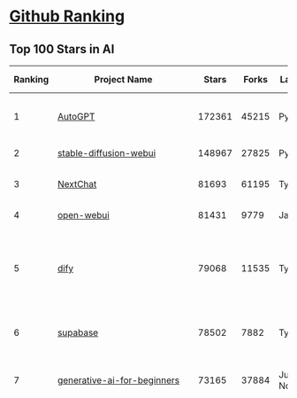 [Github Ranking](../README.md)
==========

## Top 100 Stars in AI

| Ranking | Project Name | Stars | Forks | Language | Open Issues | Description | Last Commit |
| ------- | ------------ | ----- | ----- | -------- | ----------- | ----------- | ----------- |
| 1 | [AutoGPT](https://github.com/Significant-Gravitas/AutoGPT) | 172361 | 45215 | Python | 173 | AutoGPT is the vision of accessible AI for everyone, to use and to build on. Our mission is to provide the tools, so that you can focus on what matters. | 2025-03-07T02:53:43Z |
| 2 | [stable-diffusion-webui](https://github.com/AUTOMATIC1111/stable-diffusion-webui) | 148967 | 27825 | Python | 2307 | Stable Diffusion web UI | 2025-03-04T16:11:29Z |
| 3 | [NextChat](https://github.com/ChatGPTNextWeb/NextChat) | 81693 | 61195 | TypeScript | 585 | ✨ Light and Fast AI Assistant. Support: Web \| iOS \| MacOS \| Android \|  Linux \| Windows | 2025-03-03T10:46:00Z |
| 4 | [open-webui](https://github.com/open-webui/open-webui) | 81431 | 9779 | JavaScript | 170 | User-friendly AI Interface (Supports Ollama, OpenAI API, ...) | 2025-03-06T03:44:57Z |
| 5 | [dify](https://github.com/langgenius/dify) | 79068 | 11535 | TypeScript | 526 | Dify is an open-source LLM app development platform. Dify's intuitive interface combines AI workflow, RAG pipeline, agent capabilities, model management, observability features and more, letting you quickly go from prototype to production. | 2025-03-07T03:34:14Z |
| 6 | [supabase](https://github.com/supabase/supabase) | 78502 | 7882 | TypeScript | 258 | The open source Firebase alternative. Supabase gives you a dedicated Postgres database to build your web, mobile, and AI applications. | 2025-03-07T02:39:42Z |
| 7 | [generative-ai-for-beginners](https://github.com/microsoft/generative-ai-for-beginners) | 73165 | 37884 | Jupyter Notebook | 5 | 21 Lessons, Get Started Building with Generative AI  🔗 https://microsoft.github.io/generative-ai-for-beginners/ | 2025-03-06T11:52:25Z |
| 8 | [funNLP](https://github.com/fighting41love/funNLP) | 71443 | 14720 | Python | 30 | 中英文敏感词、语言检测、中外手机/电话归属地/运营商查询、名字推断性别、手机号抽取、身份证抽取、邮箱抽取、中日文人名库、中文缩写库、拆字词典、词汇情感值、停用词、反动词表、暴恐词表、繁简体转换、英文模拟中文发音、汪峰歌词生成器、职业名称词库、同义词库、反义词库、否定词库、汽车品牌词库、汽车零件词库、连续英文切割、各种中文词向量、公司名字大全、古诗词库、IT词库、财经词库、成语词库、地名词库、历史名人词库、诗词词库、医学词库、饮食词库、法律词库、汽车词库、动物词库、中文聊天语料、中文谣言数据、百度中文问答数据集、句子相似度匹配算法集合、bert资源、文本生成&摘要相关工具、cocoNLP信息抽取工具、国内电话号码正则匹配、清华大学XLORE:中英文跨语言百科知识图谱、清华大学人工智能技术系列报告、自然语言生成、NLU太难了系列、自动对联数据及机器人、用户名黑名单列表、罪名法务名词及分类模型、微信公众号语料、cs224n深度学习自然语言处理课程、中文手写汉字识别、中文自然语言处理 语料/数据集、变量命名神器、分词语料库+代码、任务型对话英文数据集、ASR 语音数据集 + 基于深度学习的中文语音识别系统、笑声检测器、Microsoft多语言数字/单位/如日期时间识别包、中华新华字典数据库及api(包括常用歇后语、成语、词语和汉字)、文档图谱自动生成、SpaCy 中文模型、Common Voice语音识别数据集新版、神经网络关系抽取、基于bert的命名实体识别、关键词(Keyphrase)抽取包pke、基于医疗领域知识图谱的问答系统、基于依存句法与语义角色标注的事件三元组抽取、依存句法分析4万句高质量标注数据、cnocr：用来做中文OCR的Python3包、中文人物关系知识图谱项目、中文nlp竞赛项目及代码汇总、中文字符数据、speech-aligner: 从“人声语音”及其“语言文本”产生音素级别时间对齐标注的工具、AmpliGraph: 知识图谱表示学习(Python)库：知识图谱概念链接预测、Scattertext 文本可视化(python)、语言/知识表示工具：BERT & ERNIE、中文对比英文自然语言处理NLP的区别综述、Synonyms中文近义词工具包、HarvestText领域自适应文本挖掘工具（新词发现-情感分析-实体链接等）、word2word：(Python)方便易用的多语言词-词对集：62种语言/3,564个多语言对、语音识别语料生成工具：从具有音频/字幕的在线视频创建自动语音识别(ASR)语料库、构建医疗实体识别的模型（包含词典和语料标注）、单文档非监督的关键词抽取、Kashgari中使用gpt-2语言模型、开源的金融投资数据提取工具、文本自动摘要库TextTeaser: 仅支持英文、人民日报语料处理工具集、一些关于自然语言的基本模型、基于14W歌曲知识库的问答尝试--功能包括歌词接龙and已知歌词找歌曲以及歌曲歌手歌词三角关系的问答、基于Siamese bilstm模型的相似句子判定模型并提供训练数据集和测试数据集、用Transformer编解码模型实现的根据Hacker News文章标题自动生成评论、用BERT进行序列标记和文本分类的模板代码、LitBank：NLP数据集——支持自然语言处理和计算人文学科任务的100部带标记英文小说语料、百度开源的基准信息抽取系统、虚假新闻数据集、Facebook: LAMA语言模型分析，提供Transformer-XL/BERT/ELMo/GPT预训练语言模型的统一访问接口、CommonsenseQA：面向常识的英文QA挑战、中文知识图谱资料、数据及工具、各大公司内部里大牛分享的技术文档 PDF 或者 PPT、自然语言生成SQL语句（英文）、中文NLP数据增强（EDA）工具、英文NLP数据增强工具 、基于医药知识图谱的智能问答系统、京东商品知识图谱、基于mongodb存储的军事领域知识图谱问答项目、基于远监督的中文关系抽取、语音情感分析、中文ULMFiT-情感分析-文本分类-语料及模型、一个拍照做题程序、世界各国大规模人名库、一个利用有趣中文语料库 qingyun 训练出来的中文聊天机器人、中文聊天机器人seqGAN、省市区镇行政区划数据带拼音标注、教育行业新闻语料库包含自动文摘功能、开放了对话机器人-知识图谱-语义理解-自然语言处理工具及数据、中文知识图谱：基于百度百科中文页面-抽取三元组信息-构建中文知识图谱、masr: 中文语音识别-提供预训练模型-高识别率、Python音频数据增广库、中文全词覆盖BERT及两份阅读理解数据、ConvLab：开源多域端到端对话系统平台、中文自然语言处理数据集、基于最新版本rasa搭建的对话系统、基于TensorFlow和BERT的管道式实体及关系抽取、一个小型的证券知识图谱/知识库、复盘所有NLP比赛的TOP方案、OpenCLaP：多领域开源中文预训练语言模型仓库、UER：基于不同语料+编码器+目标任务的中文预训练模型仓库、中文自然语言处理向量合集、基于金融-司法领域(兼有闲聊性质)的聊天机器人、g2pC：基于上下文的汉语读音自动标记模块、Zincbase 知识图谱构建工具包、诗歌质量评价/细粒度情感诗歌语料库、快速转化「中文数字」和「阿拉伯数字」、百度知道问答语料库、基于知识图谱的问答系统、jieba_fast 加速版的jieba、正则表达式教程、中文阅读理解数据集、基于BERT等最新语言模型的抽取式摘要提取、Python利用深度学习进行文本摘要的综合指南、知识图谱深度学习相关资料整理、维基大规模平行文本语料、StanfordNLP 0.2.0：纯Python版自然语言处理包、NeuralNLP-NeuralClassifier：腾讯开源深度学习文本分类工具、端到端的封闭域对话系统、中文命名实体识别：NeuroNER vs. BertNER、新闻事件线索抽取、2019年百度的三元组抽取比赛：“科学空间队”源码、基于依存句法的开放域文本知识三元组抽取和知识库构建、中文的GPT2训练代码、ML-NLP - 机器学习(Machine Learning)NLP面试中常考到的知识点和代码实现、nlp4han:中文自然语言处理工具集(断句/分词/词性标注/组块/句法分析/语义分析/NER/N元语法/HMM/代词消解/情感分析/拼写检查、XLM：Facebook的跨语言预训练语言模型、用基于BERT的微调和特征提取方法来进行知识图谱百度百科人物词条属性抽取、中文自然语言处理相关的开放任务-数据集-当前最佳结果、CoupletAI - 基于CNN+Bi-LSTM+Attention 的自动对对联系统、抽象知识图谱、MiningZhiDaoQACorpus - 580万百度知道问答数据挖掘项目、brat rapid annotation tool: 序列标注工具、大规模中文知识图谱数据：1.4亿实体、数据增强在机器翻译及其他nlp任务中的应用及效果、allennlp阅读理解:支持多种数据和模型、PDF表格数据提取工具 、 Graphbrain：AI开源软件库和科研工具，目的是促进自动意义提取和文本理解以及知识的探索和推断、简历自动筛选系统、基于命名实体识别的简历自动摘要、中文语言理解测评基准，包括代表性的数据集&基准模型&语料库&排行榜、树洞 OCR 文字识别 、从包含表格的扫描图片中识别表格和文字、语声迁移、Python口语自然语言处理工具集(英文)、 similarity：相似度计算工具包，java编写、海量中文预训练ALBERT模型 、Transformers 2.0 、基于大规模音频数据集Audioset的音频增强 、Poplar：网页版自然语言标注工具、图片文字去除，可用于漫画翻译 、186种语言的数字叫法库、Amazon发布基于知识的人-人开放领域对话数据集 、中文文本纠错模块代码、繁简体转换 、 Python实现的多种文本可读性评价指标、类似于人名/地名/组织机构名的命名体识别数据集 、东南大学《知识图谱》研究生课程(资料)、. 英文拼写检查库 、 wwsearch是企业微信后台自研的全文检索引擎、CHAMELEON：深度学习新闻推荐系统元架构 、 8篇论文梳理BERT相关模型进展与反思、DocSearch：免费文档搜索引擎、 LIDA：轻量交互式对话标注工具 、aili - the fastest in-memory index in the East 东半球最快并发索引 、知识图谱车音工作项目、自然语言生成资源大全 、中日韩分词库mecab的Python接口库、中文文本摘要/关键词提取、汉字字符特征提取器 (featurizer)，提取汉字的特征（发音特征、字形特征）用做深度学习的特征、中文生成任务基准测评 、中文缩写数据集、中文任务基准测评 - 代表性的数据集-基准(预训练)模型-语料库-baseline-工具包-排行榜、PySS3：面向可解释AI的SS3文本分类器机器可视化工具 、中文NLP数据集列表、COPE - 格律诗编辑程序、doccano：基于网页的开源协同多语言文本标注工具 、PreNLP：自然语言预处理库、简单的简历解析器，用来从简历中提取关键信息、用于中文闲聊的GPT2模型：GPT2-chitchat、基于检索聊天机器人多轮响应选择相关资源列表(Leaderboards、Datasets、Papers)、(Colab)抽象文本摘要实现集锦(教程 、词语拼音数据、高效模糊搜索工具、NLP数据增广资源集、微软对话机器人框架 、 GitHub Typo Corpus：大规模GitHub多语言拼写错误/语法错误数据集、TextCluster：短文本聚类预处理模块 Short text cluster、面向语音识别的中文文本规范化、BLINK：最先进的实体链接库、BertPunc：基于BERT的最先进标点修复模型、Tokenizer：快速、可定制的文本词条化库、中文语言理解测评基准，包括代表性的数据集、基准(预训练)模型、语料库、排行榜、spaCy 医学文本挖掘与信息提取 、 NLP任务示例项目代码集、 python拼写检查库、chatbot-list - 行业内关于智能客服、聊天机器人的应用和架构、算法分享和介绍、语音质量评价指标(MOSNet, BSSEval, STOI, PESQ, SRMR)、 用138GB语料训练的法文RoBERTa预训练语言模型 、BERT-NER-Pytorch：三种不同模式的BERT中文NER实验、无道词典 - 有道词典的命令行版本，支持英汉互查和在线查询、2019年NLP亮点回顾、 Chinese medical dialogue data 中文医疗对话数据集 、最好的汉字数字(中文数字)-阿拉伯数字转换工具、 基于百科知识库的中文词语多词义/义项获取与特定句子词语语义消歧、awesome-nlp-sentiment-analysis - 情感分析、情绪原因识别、评价对象和评价词抽取、LineFlow：面向所有深度学习框架的NLP数据高效加载器、中文医学NLP公开资源整理 、MedQuAD：(英文)医学问答数据集、将自然语言数字串解析转换为整数和浮点数、Transfer Learning in Natural Language Processing (NLP) 、面向语音识别的中文/英文发音辞典、Tokenizers：注重性能与多功能性的最先进分词器、CLUENER 细粒度命名实体识别 Fine Grained Named Entity Recognition、 基于BERT的中文命名实体识别、中文谣言数据库、NLP数据集/基准任务大列表、nlp相关的一些论文及代码, 包括主题模型、词向量(Word Embedding)、命名实体识别(NER)、文本分类(Text Classificatin)、文本生成(Text Generation)、文本相似性(Text Similarity)计算等，涉及到各种与nlp相关的算法，基于keras和tensorflow 、Python文本挖掘/NLP实战示例、 Blackstone：面向非结构化法律文本的spaCy pipeline和NLP模型通过同义词替换实现文本“变脸” 、中文 预训练 ELECTREA 模型: 基于对抗学习 pretrain Chinese Model 、albert-chinese-ner - 用预训练语言模型ALBERT做中文NER 、基于GPT2的特定主题文本生成/文本增广、开源预训练语言模型合集、多语言句向量包、编码、标记和实现：一种可控高效的文本生成方法、 英文脏话大列表 、attnvis：GPT2、BERT等transformer语言模型注意力交互可视化、CoVoST：Facebook发布的多语种语音-文本翻译语料库，包括11种语言(法语、德语、荷兰语、俄语、西班牙语、意大利语、土耳其语、波斯语、瑞典语、蒙古语和中文)的语音、文字转录及英文译文、Jiagu自然语言处理工具 - 以BiLSTM等模型为基础，提供知识图谱关系抽取 中文分词 词性标注 命名实体识别 情感分析 新词发现 关键词 文本摘要 文本聚类等功能、用unet实现对文档表格的自动检测，表格重建、NLP事件提取文献资源列表 、 金融领域自然语言处理研究资源大列表、CLUEDatasetSearch - 中英文NLP数据集：搜索所有中文NLP数据集，附常用英文NLP数据集 、medical_NER - 中文医学知识图谱命名实体识别 、(哈佛)讲因果推理的免费书、知识图谱相关学习资料/数据集/工具资源大列表、Forte：灵活强大的自然语言处理pipeline工具集 、Python字符串相似性算法库、PyLaia：面向手写文档分析的深度学习工具包、TextFooler：针对文本分类/推理的对抗文本生成模块、Haystack：灵活、强大的可扩展问答(QA)框架、中文关键短语抽取工具 | 2024-05-10T07:38:24Z |
| 9 | [n8n](https://github.com/n8n-io/n8n) | 64956 | 15703 | TypeScript | 442 | Fair-code workflow automation platform with native AI capabilities. Combine visual building with custom code, self-host or cloud, 400+ integrations. | 2025-03-06T15:13:36Z |
| 10 | [AppFlowy](https://github.com/AppFlowy-IO/AppFlowy) | 61122 | 4082 | Dart | 900 | Bring projects, wikis, and teams together with AI. AppFlowy is the AI collaborative workspace where you achieve more without losing control of your data. The leading open source Notion alternative. | 2025-03-07T03:17:57Z |
| 11 | [lobe-chat](https://github.com/lobehub/lobe-chat) | 57211 | 12159 | TypeScript | 592 | 🤯 Lobe Chat - an open-source, modern-design AI chat framework. Supports Multi AI Providers( OpenAI / Claude 3 / Gemini / Ollama / DeepSeek / Qwen), Knowledge Base (file upload / knowledge management / RAG ), Multi-Modals (Plugins/Artifacts) and Thinking. One-click FREE deployment of your private ChatGPT/ Claude / DeepSeek application. | 2025-03-07T00:28:44Z |
| 12 | [ChatGPT](https://github.com/lencx/ChatGPT) | 53650 | 6056 | Rust | 781 | 🔮 ChatGPT Desktop Application (Mac, Windows and Linux) | 2024-08-29T17:58:11Z |
| 13 | [gpt-engineer](https://github.com/AntonOsika/gpt-engineer) | 53264 | 6960 | Python | 21 | Platform to experiment with the AI Software Engineer. Terminal based. NOTE: Very different from https://gptengineer.app | 2024-11-17T22:47:32Z |
| 14 | [langflow](https://github.com/langflow-ai/langflow) | 50540 | 5547 | Python | 335 | Langflow is a low-code app builder for RAG and multi-agent AI applications. It’s Python-based and agnostic to any model, API, or database. | 2025-03-06T23:30:19Z |
| 15 | [meilisearch](https://github.com/meilisearch/meilisearch) | 49630 | 1947 | Rust | 180 | A lightning-fast search engine API bringing AI-powered hybrid search to your sites and applications. | 2025-03-06T17:29:48Z |
| 16 | [MetaGPT](https://github.com/geekan/MetaGPT) | 49135 | 5835 | Python | 50 | 🌟 The Multi-Agent Framework: First AI Software Company, Towards Natural Language Programming | 2025-03-02T16:48:40Z |
| 17 | [Deep-Live-Cam](https://github.com/hacksider/Deep-Live-Cam) | 44468 | 6549 | Python | 12 | real time face swap and one-click video deepfake with only a single image | 2025-03-06T06:05:28Z |
| 18 | [LLaMA-Factory](https://github.com/hiyouga/LLaMA-Factory) | 43270 | 5298 | Python | 339 | Unified Efficient Fine-Tuning of 100+ LLMs & VLMs (ACL 2024) | 2025-03-06T09:14:22Z |
| 19 | [JeecgBoot](https://github.com/jeecgboot/JeecgBoot) | 41747 | 15118 | Java | 38 | 🔥「AI 低代码平台」前后端分离 SpringBoot 2.x/3.x，SpringCloud，Ant Design&Vue3，Mybatis，Shiro！强大的代码生成器让前后端代码一键生成，无需写任何代码! 引领AI低代码开发模式 AI生成->OnlineCoding->代码生成->手工MERGE，帮助Java项目解决80%重复工作，让开发更关注业务，提高开发效率、节省成本，同时又不失灵活性 | 2025-03-06T14:04:52Z |
| 20 | [LLMs-from-scratch](https://github.com/rasbt/LLMs-from-scratch) | 41516 | 5626 | Jupyter Notebook | 1 | Implement a ChatGPT-like LLM in PyTorch from scratch, step by step | 2025-03-07T02:29:05Z |
| 21 | [autogen](https://github.com/microsoft/autogen) | 40828 | 6078 | Python | 467 | A programming framework for agentic AI 🤖 PyPi: autogen-agentchat Discord: https://aka.ms/autogen-discord Office Hour: https://aka.ms/autogen-officehour | 2025-03-07T03:09:10Z |
| 22 | [ColossalAI](https://github.com/hpcaitech/ColossalAI) | 40548 | 4478 | Python | 419 | Making large AI models cheaper, faster and more accessible | 2025-03-06T08:30:00Z |
| 23 | [kong](https://github.com/Kong/kong) | 40273 | 4877 | Lua | 50 | 🦍 The Cloud-Native API Gateway and AI Gateway. | 2025-03-07T01:57:38Z |
| 24 | [ailearning](https://github.com/apachecn/ailearning) | 40258 | 11514 | Python | 2 | AiLearning：数据分析+机器学习实战+线性代数+PyTorch+NLTK+TF2 | 2024-11-12T16:21:55Z |
| 25 | [anything-llm](https://github.com/Mintplex-Labs/anything-llm) | 40249 | 3865 | JavaScript | 223 | The all-in-one Desktop & Docker AI application with built-in RAG, AI agents, No-code agent builder, and more. | 2025-03-04T22:17:28Z |
| 26 | [ClickHouse](https://github.com/ClickHouse/ClickHouse) | 39387 | 7155 | C++ | 3863 | ClickHouse® is a real-time analytics database management system | 2025-03-07T01:00:14Z |
| 27 | [airflow](https://github.com/apache/airflow) | 39056 | 14769 | Python | 1112 | Apache Airflow - A platform to programmatically author, schedule, and monitor workflows | 2025-03-07T03:12:45Z |
| 28 | [WeChatMsg](https://github.com/LC044/WeChatMsg) | 37848 | 3899 | Python | 60 | 提取微信聊天记录，将其导出成HTML、Word、Excel文档永久保存，对聊天记录进行分析生成年度聊天报告，用聊天数据训练专属于个人的AI聊天助手 | 2025-01-02T13:14:29Z |
| 29 | [quivr](https://github.com/QuivrHQ/quivr) | 37469 | 3633 | Python | 25 | Opiniated RAG for integrating GenAI in your apps 🧠   Focus on your product rather than the RAG. Easy integration in existing products with customisation!  Any LLM: GPT4, Groq, Llama. Any Vectorstore: PGVector, Faiss. Any Files. Anyway you want.  | 2025-03-05T18:28:16Z |
| 30 | [Open-Assistant](https://github.com/LAION-AI/Open-Assistant) | 37237 | 3263 | Python | 226 | OpenAssistant is a chat-based assistant that understands tasks, can interact with third-party systems, and retrieve information dynamically to do so. | 2024-08-17T01:55:35Z |
| 31 | [OpenBB](https://github.com/OpenBB-finance/OpenBB) | 36634 | 3322 | Python | 37 | Investment Research for Everyone, Everywhere. | 2025-03-07T01:54:20Z |
| 32 | [photoprism](https://github.com/photoprism/photoprism) | 36611 | 2029 | Go | 445 | AI-Powered Photos App for the Decentralized Web 🌈💎✨ | 2025-03-05T21:08:06Z |
| 33 | [GitHubDaily](https://github.com/GitHubDaily/GitHubDaily) | 36423 | 3843 | None | 314 | 坚持分享 GitHub 上高质量、有趣实用的开源技术教程、开发者工具、编程网站、技术资讯。A list cool, interesting projects of GitHub. | 2025-01-14T10:15:57Z |
| 34 | [AI-For-Beginners](https://github.com/microsoft/AI-For-Beginners) | 36342 | 6502 | Jupyter Notebook | 24 | 12 Weeks, 24 Lessons, AI for All! | 2025-02-13T17:13:09Z |
| 35 | [MockingBird](https://github.com/babysor/MockingBird) | 35889 | 5239 | Python | 475 | 🚀AI拟声: 5秒内克隆您的声音并生成任意语音内容 Clone a voice in 5 seconds to generate arbitrary speech in real-time | 2024-11-15T05:00:29Z |
| 36 | [browser-use](https://github.com/browser-use/browser-use) | 35857 | 3721 | Python | 280 | Make websites accessible for AI agents | 2025-03-03T00:24:40Z |
| 37 | [ray](https://github.com/ray-project/ray) | 35835 | 6074 | Python | 3699 | Ray is an AI compute engine. Ray consists of a core distributed runtime and a set of AI Libraries for accelerating ML workloads. | 2025-03-07T01:54:06Z |
| 38 | [upscayl](https://github.com/upscayl/upscayl) | 35490 | 1633 | TypeScript | 56 | 🆙 Upscayl - #1 Free and Open Source AI Image Upscaler for Linux, MacOS and Windows. | 2025-03-01T15:41:24Z |
| 39 | [chatgpt-on-wechat](https://github.com/zhayujie/chatgpt-on-wechat) | 35427 | 8974 | Python | 293 | 基于大模型搭建的聊天机器人，同时支持 微信公众号、企业微信应用、飞书、钉钉 等接入，可选择GPT3.5/GPT-4o/GPT-o1/ DeepSeek/Claude/文心一言/讯飞星火/通义千问/ Gemini/GLM-4/Claude/Kimi/LinkAI，能处理文本、语音和图片，访问操作系统和互联网，支持基于自有知识库进行定制企业智能客服。 | 2025-02-05T04:27:07Z |
| 40 | [google-research](https://github.com/google-research/google-research) | 35055 | 8024 | Jupyter Notebook | 963 | Google Research | 2025-03-06T00:50:47Z |
| 41 | [gold-miner](https://github.com/xitu/gold-miner) | 33972 | 5037 | None | 5 | 🥇掘金翻译计划，可能是世界最大最好的英译中技术社区，最懂读者和译者的翻译平台： | 2024-04-17T09:44:37Z |
| 42 | [AgentGPT](https://github.com/reworkd/AgentGPT) | 33125 | 9354 | TypeScript | 125 | 🤖 Assemble, configure, and deploy autonomous AI Agents in your browser. | 2024-10-07T09:32:51Z |
| 43 | [chatbox](https://github.com/Bin-Huang/chatbox) | 32921 | 3124 | TypeScript | 569 | User-friendly Desktop Client App for AI Models/LLMs (GPT, Claude, Gemini, Ollama...) | 2025-03-04T00:02:32Z |
| 44 | [crawl4ai](https://github.com/unclecode/crawl4ai) | 32513 | 2745 | Python | 64 | 🚀🤖 Crawl4AI: Open-source LLM Friendly Web Crawler & Scraper. Don't be shy, join here: https://discord.gg/mEkkMXFG | 2025-03-06T14:46:49Z |
| 45 | [gpt-pilot](https://github.com/Pythagora-io/gpt-pilot) | 32449 | 3300 | Python | 240 | The first real AI developer | 2025-03-04T06:26:32Z |
| 46 | [fairseq](https://github.com/facebookresearch/fairseq) | 31092 | 6487 | Python | 1166 | Facebook AI Research Sequence-to-Sequence Toolkit written in Python. | 2025-01-09T16:43:36Z |
| 47 | [spaCy](https://github.com/explosion/spaCy) | 31071 | 4458 | Python | 160 | 💫 Industrial-strength Natural Language Processing (NLP) in Python | 2025-02-03T17:32:33Z |
| 48 | [LocalAI](https://github.com/mudler/LocalAI) | 30867 | 2330 | Go | 407 | :robot: The free, Open Source alternative to OpenAI, Claude and others. Self-hosted and local-first. Drop-in replacement for OpenAI,  running on consumer-grade hardware. No GPU required. Runs gguf, transformers, diffusers and many more models architectures. Features: Generate Text, Audio, Video, Images, Voice Cloning, Distributed, P2P inference | 2025-03-06T22:17:42Z |
| 49 | [chatbot-ui](https://github.com/mckaywrigley/chatbot-ui) | 30361 | 8463 | TypeScript | 160 | AI chat for any model. | 2024-08-03T00:38:07Z |
| 50 | [tabby](https://github.com/TabbyML/tabby) | 30320 | 1395 | Rust | 174 | Self-hosted AI coding assistant | 2025-03-07T03:25:38Z |
| 51 | [fabric](https://github.com/danielmiessler/fabric) | 29803 | 3059 | Go | 182 | fabric is an open-source framework for augmenting humans using AI. It provides a modular framework for solving specific problems using a crowdsourced set of AI prompts that can be used anywhere. | 2025-03-05T12:50:39Z |
| 52 | [AI-Expert-Roadmap](https://github.com/AMAI-GmbH/AI-Expert-Roadmap) | 29612 | 2525 | JavaScript | 19 | Roadmap to becoming an Artificial Intelligence Expert in 2022 | 2023-12-31T02:20:16Z |
| 53 | [netron](https://github.com/lutzroeder/netron) | 29570 | 2857 | JavaScript | 20 | Visualizer for neural network, deep learning and machine learning models | 2025-03-07T02:10:18Z |
| 54 | [ruoyi-vue-pro](https://github.com/YunaiV/ruoyi-vue-pro) | 29465 | 6377 | Java | 14 | 🔥 官方推荐 🔥 RuoYi-Vue 全新 Pro 版本，优化重构所有功能。基于 Spring Boot + MyBatis Plus + Vue & Element 实现的后台管理系统 + 微信小程序，支持 RBAC 动态权限、数据权限、SaaS 多租户、Flowable 工作流、三方登录、支付、短信、商城、CRM、ERP、AI 大模型等功能。你的 ⭐️ Star ⭐️，是作者生发的动力！ | 2025-02-15T02:03:30Z |
| 55 | [roop](https://github.com/s0md3v/roop) | 29397 | 6644 | Python | 0 | one-click face swap | 2024-08-19T12:57:17Z |
| 56 | [Mr.-Ranedeer-AI-Tutor](https://github.com/JushBJJ/Mr.-Ranedeer-AI-Tutor) | 29391 | 3369 | None | 13 | A GPT-4 AI Tutor Prompt for customizable personalized learning experiences. | 2024-03-25T13:06:55Z |
| 57 | [pytorch-lightning](https://github.com/Lightning-AI/pytorch-lightning) | 29085 | 3447 | Python | 882 | Pretrain, finetune ANY AI model of ANY size on multiple GPUs, TPUs with zero code changes. | 2025-03-06T14:39:52Z |
| 58 | [firecrawl](https://github.com/mendableai/firecrawl) | 28941 | 2428 | TypeScript | 112 | 🔥 Turn entire websites into LLM-ready markdown or structured data. Scrape, crawl and extract with a single API. | 2025-03-06T22:17:11Z |
| 59 | [aider](https://github.com/Aider-AI/aider) | 28734 | 2607 | Python | 557 | aider is AI pair programming in your terminal | 2025-03-07T00:50:09Z |
| 60 | [cursor](https://github.com/getcursor/cursor) | 28260 | 1758 | None | 1452 | The AI Code Editor | 2024-10-13T19:23:26Z |
| 61 | [crewAI](https://github.com/crewAIInc/crewAI) | 27917 | 3781 | Python | 95 | Framework for orchestrating role-playing, autonomous AI agents. By fostering collaborative intelligence, CrewAI empowers agents to work together seamlessly, tackling complex tasks. | 2025-03-06T21:40:38Z |
| 62 | [Jobs_Applier_AI_Agent_AIHawk](https://github.com/feder-cr/Jobs_Applier_AI_Agent_AIHawk) | 27465 | 4100 | Python | 31 | Jobs_Applier_AI_Agent_AIHawk aims to easy job hunt process by automating the job application process. Utilizing artificial intelligence, it enables users to apply for multiple jobs in a tailored way. | 2025-02-02T13:05:02Z |
| 63 | [mindsdb](https://github.com/mindsdb/mindsdb) | 27288 | 4902 | Python | 71 | AI's query engine - Platform for building AI that can learn and answer questions over federated data. | 2025-03-07T00:37:57Z |
| 64 | [so-vits-svc](https://github.com/svc-develop-team/so-vits-svc) | 26664 | 4922 | Python | 21 | SoftVC VITS Singing Voice Conversion | 2023-11-11T13:11:31Z |
| 65 | [khoj](https://github.com/khoj-ai/khoj) | 26552 | 1445 | Python | 70 | Your AI second brain. Self-hostable. Get answers from the web or your docs. Build custom agents, schedule automations, do deep research. Turn any online or local LLM into your personal, autonomous AI (gpt, claude, gemini, llama, qwen, mistral). Get started - free. | 2025-03-04T04:05:37Z |
| 66 | [exo](https://github.com/exo-explore/exo) | 26027 | 1580 | Python | 298 | Run your own AI cluster at home with everyday devices 📱💻 🖥️⌚ | 2025-03-06T16:07:05Z |
| 67 | [generative-models](https://github.com/Stability-AI/generative-models) | 25443 | 2822 | Python | 260 | Generative Models by Stability AI | 2024-09-04T22:00:56Z |
| 68 | [mem0](https://github.com/mem0ai/mem0) | 25207 | 2360 | Python | 208 | The Memory layer for AI Agents | 2025-03-06T19:57:23Z |
| 69 | [MoneyPrinterTurbo](https://github.com/harry0703/MoneyPrinterTurbo) | 24851 | 3645 | Python | 110 | 利用AI大模型，一键生成高清短视频 Generate short videos with one click using AI LLM. | 2025-02-10T03:08:23Z |
| 70 | [nx](https://github.com/nrwl/nx) | 24834 | 2469 | TypeScript | 593 | Build system, optimized for monorepos, with AI-powered architectural awareness and advanced CI capabilities. | 2025-03-06T23:00:01Z |
| 71 | [InvokeAI](https://github.com/invoke-ai/InvokeAI) | 24597 | 2499 | TypeScript | 646 | Invoke is a leading creative engine for Stable Diffusion models, empowering professionals, artists, and enthusiasts to generate and create visual media using the latest AI-driven technologies. The solution offers an industry leading WebUI, and serves as the foundation for multiple commercial products. | 2025-03-07T01:30:08Z |
| 72 | [Genesis](https://github.com/Genesis-Embodied-AI/Genesis) | 24224 | 2099 | Python | 179 | A generative world for general-purpose robotics & embodied AI learning. | 2025-03-07T02:48:11Z |
| 73 | [continue](https://github.com/continuedev/continue) | 24223 | 2356 | TypeScript | 1128 | ⏩ Create, share, and use custom AI code assistants with our open-source IDE extensions and hub of models, rules, prompts, docs, and other building blocks | 2025-03-06T19:59:48Z |
| 74 | [max](https://github.com/modular/max) | 23762 | 2587 | Mojo | 602 | The MAX Platform (includes Mojo) | 2025-03-06T21:34:30Z |
| 75 | [docling](https://github.com/DS4SD/docling) | 23429 | 1362 | Python | 173 | Get your documents ready for gen AI | 2025-03-06T06:32:07Z |
| 76 | [semantic-kernel](https://github.com/microsoft/semantic-kernel) | 23394 | 3569 | C# | 363 | Integrate cutting-edge LLM technology quickly and easily into your apps | 2025-03-06T23:03:23Z |
| 77 | [Follow](https://github.com/RSSNext/Follow) | 23067 | 969 | TypeScript | 219 | 🧡 Follow everything in one place | 2025-03-06T14:15:48Z |
| 78 | [LibreChat](https://github.com/danny-avila/LibreChat) | 22853 | 3827 | TypeScript | 140 | Enhanced ChatGPT Clone: Features Agents, DeepSeek, Anthropic, AWS, OpenAI, Assistants API, Azure, Groq, o1, GPT-4o, Mistral, OpenRouter, Vertex AI, Gemini, Artifacts, AI model switching, message search, Code Interpreter, langchain, DALL-E-3, OpenAPI Actions, Functions, Secure Multi-User Auth, Presets, open-source for self-hosting. Active project. | 2025-03-06T22:26:16Z |
| 79 | [composio](https://github.com/ComposioHQ/composio) | 22746 | 4292 | Python | 15 | Composio equip's your AI agents & LLMs with 100+ high-quality integrations via function calling | 2025-03-06T19:22:58Z |
| 80 | [Warp](https://github.com/warpdotdev/Warp) | 22416 | 399 | None | 2620 | Warp is a modern, Rust-based terminal with AI built in so you and your team can build great software, faster. | 2025-03-04T16:49:27Z |
| 81 | [500-AI-Machine-learning-Deep-learning-Computer-vision-NLP-Projects-with-code](https://github.com/ashishpatel26/500-AI-Machine-learning-Deep-learning-Computer-vision-NLP-Projects-with-code) | 22397 | 5456 | None | 39 | 500 AI Machine learning Deep learning Computer vision NLP Projects with code | 2024-07-26T13:06:49Z |
| 82 | [gin-vue-admin](https://github.com/flipped-aurora/gin-vue-admin) | 22335 | 6563 | Go | 21 | 🚀Vite+Vue3+Gin拥有AI辅助的基础开发平台，支持TS和JS混用。它集成了JWT鉴权、权限管理、动态路由、显隐可控组件、分页封装、多点登录拦截、资源权限、上传下载、代码生成器、表单生成器和可配置的导入导出等开发必备功能。 | 2025-03-05T03:18:28Z |
| 83 | [FastGPT](https://github.com/labring/FastGPT) | 22319 | 5739 | TypeScript | 397 | FastGPT is a knowledge-based platform built on the LLMs, offers a comprehensive suite of out-of-the-box capabilities such as data processing, RAG retrieval, and visual AI workflow orchestration, letting you easily develop and deploy complex question-answering systems without the need for extensive setup or configuration. | 2025-03-07T03:17:04Z |
| 84 | [qdrant](https://github.com/qdrant/qdrant) | 22304 | 1528 | Rust | 305 | Qdrant - High-performance, massive-scale Vector Database and Vector Search Engine for the next generation of AI. Also available in the cloud https://cloud.qdrant.io/ | 2025-03-06T14:49:32Z |
| 85 | [facefusion](https://github.com/facefusion/facefusion) | 21820 | 3291 | Python | 0 | Industry leading face manipulation platform | 2025-03-06T21:31:43Z |
| 86 | [learnopencv](https://github.com/spmallick/learnopencv) | 21678 | 11670 | Jupyter Notebook | 229 | Learn OpenCV  : C++ and Python Examples | 2025-03-04T16:10:48Z |
| 87 | [frigate](https://github.com/blakeblackshear/frigate) | 21388 | 1966 | TypeScript | 106 | NVR with realtime local object detection for IP cameras | 2025-03-07T02:00:16Z |
| 88 | [serve](https://github.com/jina-ai/serve) | 21382 | 2216 | Python | 5 | ☁️ Build multimodal AI applications with cloud-native stack | 2025-02-27T09:40:52Z |
| 89 | [gpt-crawler](https://github.com/BuilderIO/gpt-crawler) | 20998 | 2236 | TypeScript | 90 | Crawl a site to generate knowledge files to create your own custom GPT from a URL | 2025-01-23T00:18:52Z |
| 90 | [llm-app](https://github.com/pathwaycom/llm-app) | 20608 | 368 | Jupyter Notebook | 5 | Ready-to-run cloud templates for RAG, AI pipelines, and enterprise search with live data. 🐳Docker-friendly.⚡Always in sync with Sharepoint, Google Drive, S3, Kafka, PostgreSQL, real-time data APIs, and more. | 2025-03-03T08:10:49Z |
| 91 | [IOPaint](https://github.com/Sanster/IOPaint) | 20558 | 2091 | Python | 80 | Image inpainting tool powered by SOTA AI Model. Remove any unwanted object, defect, people from your pictures or erase and replace(powered by stable diffusion) any thing on your pictures. | 2024-11-23T14:58:01Z |
| 92 | [Perplexica](https://github.com/ItzCrazyKns/Perplexica) | 20368 | 2032 | TypeScript | 118 | Perplexica is an AI-powered search engine. It is an Open source alternative to Perplexity AI | 2025-03-05T05:41:08Z |
| 93 | [h4cker](https://github.com/The-Art-of-Hacking/h4cker) | 20117 | 3689 | Jupyter Notebook | 1 | This repository is primarily maintained by Omar Santos (@santosomar) and includes thousands of resources related to ethical hacking, bug bounties, digital forensics and incident response (DFIR), artificial intelligence security, vulnerability research, exploit development, reverse engineering, and more. | 2025-03-02T03:07:28Z |
| 94 | [agno](https://github.com/agno-agi/agno) | 20115 | 2679 | Python | 53 | Build Multimodal AI Agents with memory, knowledge and tools. Simple, fast and model-agnostic. | 2025-03-06T20:23:34Z |
| 95 | [openui](https://github.com/wandb/openui) | 20054 | 1879 | TypeScript | 59 | OpenUI let's you describe UI using your imagination, then see it rendered live. | 2024-10-21T18:02:00Z |
| 96 | [recommenders](https://github.com/recommenders-team/recommenders) | 19876 | 3167 | Python | 161 | Best Practices on Recommendation Systems | 2025-02-12T19:06:16Z |
| 97 | [gpt-researcher](https://github.com/assafelovic/gpt-researcher) | 19820 | 2544 | Python | 51 | LLM based autonomous agent that conducts deep local and web research on any topic and generates a long report with citations. | 2025-03-06T11:03:45Z |
| 98 | [mlflow](https://github.com/mlflow/mlflow) | 19685 | 4377 | Python | 1389 | Open source platform for the machine learning lifecycle | 2025-03-07T03:23:15Z |
| 99 | [haystack](https://github.com/deepset-ai/haystack) | 19633 | 2081 | Python | 111 | AI orchestration framework to build customizable, production-ready LLM applications. Connect components (models, vector DBs, file converters) to pipelines or agents that can interact with your data. With advanced retrieval methods, it's best suited for building RAG, question answering, semantic search or conversational agent chatbots. | 2025-03-06T18:36:45Z |
| 100 | [air](https://github.com/air-verse/air) | 19573 | 844 | Go | 117 | ☁️ Live reload for Go apps | 2025-03-05T15:36:16Z |


